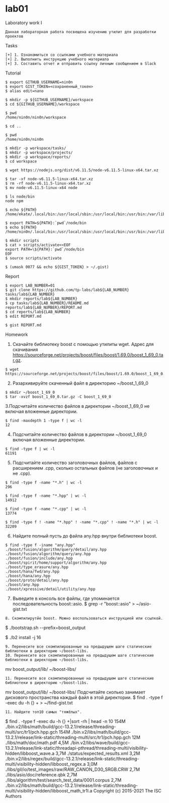 # lab01
Laboratory work I
```
Данная лабораторная работа посвещена изучению утилит для разработки проектов
```

Tasks
```
[+] 1. Ознакомиться со ссылками учебного материала
[+] 2. Выполнить инструкцию учебного материала
[+] 3. Составить отчет и отправить ссылку личным сообщением в Slack
```
Tutorial
```
$ export GITHUB_USERNAME=nin0n
$ export GIST_TOKEN=<сохраненный_токен>
$ alias edit=nano
```
```
$ mkdir -p ${GITHUB_USERNAME}/workspace
$ cd ${GITHUB_USERNAME}/workspace
```
```
$ pwd
/home/nin0n/nin0n/workspace
```
```
$ cd ..
```
```
$ pwd
/home/nin0n/nin0n
```
```
$ mkdir -p workspace/tasks/
$ mkdir -p workspace/projects/
$ mkdir -p workspace/reports/
$ cd workspace
```
```
$ wget https://nodejs.org/dist/v6.11.5/node-v6.11.5-linux-x64.tar.xz
```
```
$ tar -xf node-v6.11.5-linux-x64.tar.xz
$ rm -rf node-v6.11.5-linux-x64.tar.xz
$ mv node-v6.11.5-linux-x64 node
```
```
$ ls node/bin
node npm
```
```
$ echo ${PATH}
/home/ekate/.local/bin:/usr/local/sbin:/usr/local/bin:/usr/bin:/var/lib/flatpak/exports/bin:/usr/bin/site_perl:/usr/bin/vendor_perl:/usr/bin/core_perl
```
```
$ export PATH=${PATH}:`pwd`/node/bin
$ echo ${PATH}
/home/nin0n/.local/bin:/usr/local/sbin:/usr/local/bin:/usr/bin:/var/lib/flatpak/exports/bin:/usr/bin/site_perl:/usr/bin/vendor_perl:/usr/bin/core_perl:/home/nin0n/nin0n/workspace/node/bin
```
```
$ mkdir scripts
$ cat > scripts/activate<<EOF
export PATH=\${PATH}:`pwd`/node/bin
EOF
$ source scripts/activate
```
```
$ (umask 0077 && echo ${GIST_TOKEN} > ~/.gist)
```
Report
```
$ export LAB_NUMBER=01
$ git clone https://github.com/tp-labs/lab${LAB_NUMBER} tasks/lab${LAB_NUMBER}
$ mkdir reports/lab${LAB_NUMBER}
$ cp tasks/lab${LAB_NUMBER}/README.md reports/lab${LAB_NUMBER}/REPORT.md
$ cd reports/lab${LAB_NUMBER}
$ edit REPORT.md

$ gist REPORT.md
```
Homework


1. Скачайте библиотеку boost с помощью утилиты wget. Адрес для скачивания https://sourceforge.net/projects/boost/files/boost/1.69.0/boost_1_69_0.tar.gz.
```
$ wget https://sourceforge.net/projects/boost/files/boost/1.69.0/boost_1_69_0.tar.gz
```

2. Разархивируйте скаченный файл в директорию ~/boost_1_69_0
```
$ mkdir ~/boost_1_69_0
$ tar -xvzf boost_1_69_0.tar.gz -C boost_1_69_0
```

3.Подсчитайте количество файлов в директории ~/boost_1_69_0 не включая вложенные директории.
```
$ find -maxdepth 1 -type f | wc -l
12
```

4. Подсчитайте количество файлов в директории ~/boost_1_69_0 включая вложенные директории.
```
$ find -type f | wc -l
61191
```

5. Подсчитайте количество заголовочных файлов, файлов с расширением .cpp, сколько остальных файлов (не заголовочных и не .cpp).
```
$ find -type f -name "*.h" | wc -l
296

$ find -type f -name "*.hpp" | wc -l 
14912

$ find -type f -name "*.cpp" | wc -l
13774    

$ find -type f ! -name "*.hpp" ! -name "*.cpp" ! -name "*.h" | wc -l 
32209

```

6. Найдите полный пусть до файла any.hpp внутри библиотеки boost.
```
$ find -type f -iname "any.hpp"     
./boost/fusion/algorithm/query/detail/any.hpp
./boost/fusion/algorithm/query/any.hpp
./boost/fusion/include/any.hpp
./boost/spirit/home/support/algorithm/any.hpp
./boost/type_erasure/any.hpp
./boost/hana/fwd/any.hpp
./boost/hana/any.hpp
./boost/proto/detail/any.hpp
./boost/any.hpp
./boost/xpressive/detail/utility/any.hpp
```

7. Выведите в консоль все файлы, где упоминается последовательность boost::asio.
$ grep -r "boost::asio" > ~/asio-gist.txt
```
8. Скомпилирутйе boost. Можно воспользоваться инструкцией или ссылкой.
```
$ ./bootstrap.sh --prefix=boost_output


$ ./b2 install -j 16
```
9. Перенесите все скомпилированные на предыдущем шаге статические библиотеки в директорию ~/boost-libs.
10. Перенесите все скомпилированные на предыдущем шаге статические библиотеки в директорию ~/boost-libs.
```
mv boost_output/lib/ ~/boost-libs/
```
11. Перенесите все скомпилированные на предыдущем шаге статические библиотеки в директорию ~/boost-libs.
```
mv boost_output/lib/ ~/boost-libs/
Подсчитайте сколько занимает дискового пространства каждый файл в этой директории.
$ find . -type f -exec du -h {} + > ~/find-gist.txt
```
11. Найдите топ10 самых "тяжёлых".
```
$ find . -type f -exec du -h {} +|sort -rh | head -n 10
154M    ./bin.v2/libs/math/build/gcc-13.2.1/release/threading-multi/src/tr1/pch.hpp.gch
154M    ./bin.v2/libs/math/build/gcc-13.2.1/release/link-static/threading-multi/src/tr1/pch.hpp.gch
12M     ./libs/math/doc/math.pdf
4,5M    ./bin.v2/libs/wave/build/gcc-13.2.1/release/link-static/threadapi-pthread/threading-multi/visibility-hidden/libboost_wave.a
3,7M    ./status/expected_results.xml
3,2M    ./bin.v2/libs/regex/build/gcc-13.2.1/release/link-static/threading-multi/visibility-hidden/libboost_regex.a
3,0M    ./libs/gil/io/test_images/raw/RAW_CANON_D30_SRGB.CRW
2,7M    ./libs/asio/doc/reference.qbk
2,7M    ./libs/algorithm/test/search_test_data/0001.corpus
2,7M    ./bin.v2/libs/math/build/gcc-13.2.1/release/link-static/threading-multi/visibility-hidden/libboost_math_tr1l.a
Copyright (c) 2015-2021 The ISC Authors
```
